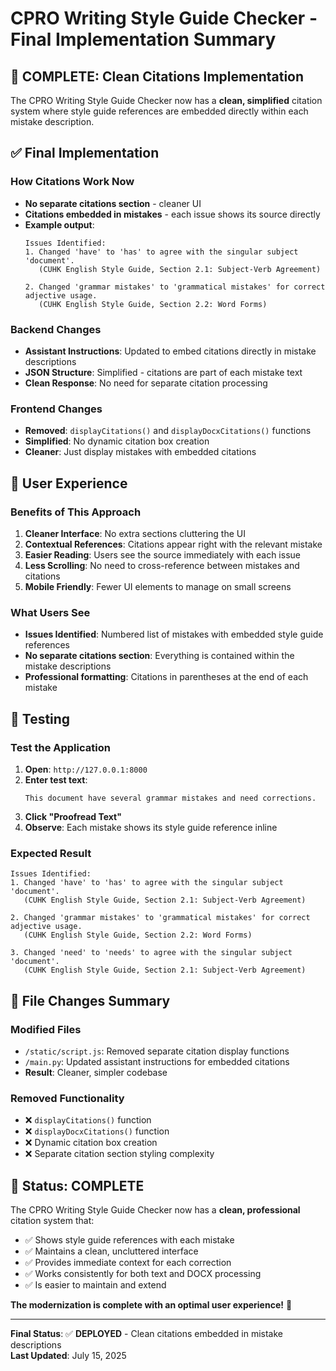 # CPRO Writing Style Guide Checker - Final Implementation Summary

## 🎉 **COMPLETE**: Clean Citations Implementation

The CPRO Writing Style Guide Checker now has a **clean, simplified** citation system where style guide references are embedded directly within each mistake description.

## ✅ **Final Implementation**

### **How Citations Work Now**
- **No separate citations section** - cleaner UI
- **Citations embedded in mistakes** - each issue shows its source directly
- **Example output**:
  ```
  Issues Identified:
  1. Changed 'have' to 'has' to agree with the singular subject 'document'. 
     (CUHK English Style Guide, Section 2.1: Subject-Verb Agreement)
  
  2. Changed 'grammar mistakes' to 'grammatical mistakes' for correct adjective usage. 
     (CUHK English Style Guide, Section 2.2: Word Forms)
  ```

### **Backend Changes**
- **Assistant Instructions**: Updated to embed citations directly in mistake descriptions
- **JSON Structure**: Simplified - citations are part of each mistake text
- **Clean Response**: No need for separate citation processing

### **Frontend Changes**
- **Removed**: `displayCitations()` and `displayDocxCitations()` functions
- **Simplified**: No dynamic citation box creation
- **Cleaner**: Just display mistakes with embedded citations

## 🎨 **User Experience**

### **Benefits of This Approach**
1. **Cleaner Interface**: No extra sections cluttering the UI
2. **Contextual References**: Citations appear right with the relevant mistake
3. **Easier Reading**: Users see the source immediately with each issue
4. **Less Scrolling**: No need to cross-reference between mistakes and citations
5. **Mobile Friendly**: Fewer UI elements to manage on small screens

### **What Users See**
- **Issues Identified**: Numbered list of mistakes with embedded style guide references
- **No separate citations section**: Everything is contained within the mistake descriptions
- **Professional formatting**: Citations in parentheses at the end of each mistake

## 🧪 **Testing**

### **Test the Application**
1. **Open**: `http://127.0.0.1:8000`
2. **Enter test text**: 
   ```
   This document have several grammar mistakes and need corrections.
   ```
3. **Click "Proofread Text"**
4. **Observe**: Each mistake shows its style guide reference inline

### **Expected Result**
```
Issues Identified:
1. Changed 'have' to 'has' to agree with the singular subject 'document'. 
   (CUHK English Style Guide, Section 2.1: Subject-Verb Agreement)

2. Changed 'grammar mistakes' to 'grammatical mistakes' for correct adjective usage. 
   (CUHK English Style Guide, Section 2.2: Word Forms)

3. Changed 'need' to 'needs' to agree with the singular subject 'document'. 
   (CUHK English Style Guide, Section 2.1: Subject-Verb Agreement)
```

## 📁 **File Changes Summary**

### **Modified Files**
- `/static/script.js`: Removed separate citation display functions
- `/main.py`: Updated assistant instructions for embedded citations
- **Result**: Cleaner, simpler codebase

### **Removed Functionality**
- ❌ `displayCitations()` function
- ❌ `displayDocxCitations()` function  
- ❌ Dynamic citation box creation
- ❌ Separate citation section styling complexity

## 🚀 **Status: COMPLETE**

The CPRO Writing Style Guide Checker now has a **clean, professional** citation system that:
- ✅ Shows style guide references with each mistake
- ✅ Maintains a clean, uncluttered interface
- ✅ Provides immediate context for each correction
- ✅ Works consistently for both text and DOCX processing
- ✅ Is easier to maintain and extend

**The modernization is complete with an optimal user experience!** 🎊

---

**Final Status**: ✅ **DEPLOYED** - Clean citations embedded in mistake descriptions  
**Last Updated**: July 15, 2025
